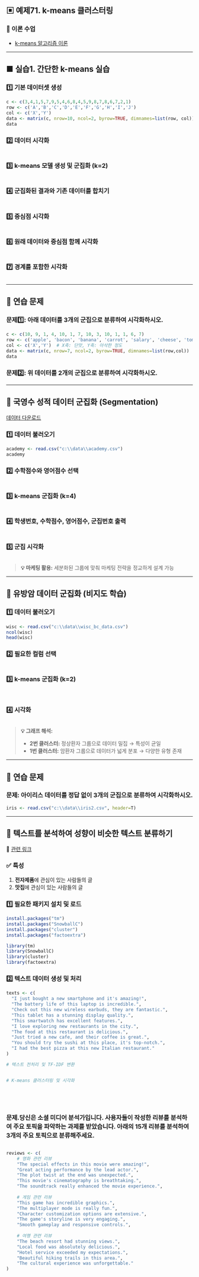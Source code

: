 ## ▣ 예제71. k-means 클러스터링

### 🔹 이론 수업
- [k-means 알고리즘 이론](https://gamma.app/docs/k-means--4ov3477vf6k7vlo?mode=present#card-dmgv3307t1m4qax)

---

## ■ 실습1. 간단한 k-means 실습

### 1️⃣ 기본 데이터셋 생성
```r
c <- c(3,4,1,5,7,9,5,4,6,8,4,5,9,8,7,8,6,7,2,1)
row <- c('A','B','C','D','E','F','G','H','I','J')
col <- c('X','Y')
data <- matrix(c, nrow=10, ncol=2, byrow=TRUE, dimnames=list(row, col))
data
```

### 2️⃣ 데이터 시각화
```r


```

### 3️⃣ k-means 모델 생성 및 군집화 (k=2)
```r


```

### 4️⃣ 군집화된 결과와 기존 데이터를 합치기
```r


```

### 5️⃣ 중심점 시각화
```r


```

### 6️⃣ 원래 데이터와 중심점 함께 시각화
```r


```

### 7️⃣ 경계를 포함한 시각화
```r


```

---

## 🔹 연습 문제

### 문제1️⃣: 아래 데이터를 3개의 군집으로 분류하여 시각화하시오.
```r
c <- c(10, 9, 1, 4, 10, 1, 7, 10, 3, 10, 1, 1, 6, 7)
row <- c('apple', 'bacon', 'banana', 'carrot', 'salary', 'cheese', 'tomato')
col <- c('X','Y')  # X축: 단맛, Y축: 아삭한 정도
data <- matrix(c, nrow=7, ncol=2, byrow=TRUE, dimnames=list(row,col))
data
```

### 문제2️⃣: 위 데이터를 2개의 군집으로 분류하여 시각화하시오.

---

## 🔹 국영수 성적 데이터 군집화 (Segmentation)

[데이터 다운로드](https://github.com/oracleyu01/statistics/blob/main/yys/academy.csv)   


### 1️⃣ 데이터 불러오기  
```r
academy <- read.csv("c:\\data\\academy.csv")
academy
```

### 2️⃣ 수학점수와 영어점수 선택
```r


```

### 3️⃣ k-means 군집화 (k=4)
```r


```

### 4️⃣ 학생번호, 수학점수, 영어점수, 군집번호 출력
```r


```

### 5️⃣ 군집 시각화
```r


```

> **💡 마케팅 활용:** 세분화된 그룹에 맞춰 마케팅 전략을 정교하게 설계 가능

---

## 🔹 유방암 데이터 군집화 (비지도 학습)

### 1️⃣ 데이터 불러오기
```r
wisc <- read.csv("c:\\data\\wisc_bc_data.csv")
ncol(wisc)
head(wisc)
```

### 2️⃣ 필요한 컬럼 선택
```r


```

### 3️⃣ k-means 군집화 (k=2)
```r



```

### 4️⃣ 시각화
```r


```

> **💡 그래프 해석:**
> - **2번 클러스터:** 정상환자 그룹으로 데이터 밀집 → 특성이 균일
> - **1번 클러스터:** 암환자 그룹으로 데이터가 넓게 분포 → 다양한 유형 존재

---

## 🔹 연습 문제

### 문제: 아이리스 데이터를 정답 없이 3개의 군집으로 분류하여 시각화하시오.
```r
iris <- read.csv("c:\\data\\iris2.csv", header=T)
```

---


## 🔹 텍스트를 분석하여 성향이 비슷한 텍스트 분류하기

🔗 [관련 링크](https://cafe.daum.net/oracleoracle/Sotv/824)

### ✅ 특성
1. **전자제품**에 관심이 있는 사람들의 글
2. **맛집**에 관심이 있는 사람들의 글

### 1️⃣ 필요한 패키지 설치 및 로드
```r
install.packages("tm")
install.packages("SnowballC")
install.packages("cluster")
install.packages("factoextra")

library(tm)
library(SnowballC)
library(cluster)
library(factoextra)
```

### 2️⃣ 텍스트 데이터 생성 및 처리
```r
texts <- c(
  "I just bought a new smartphone and it's amazing!",
  "The battery life of this laptop is incredible.",
  "Check out this new wireless earbuds, they are fantastic.",
  "This tablet has a stunning display quality.",
  "This smartwatch has excellent features.",
  "I love exploring new restaurants in the city.",
  "The food at this restaurant is delicious.",
  "Just tried a new cafe, and their coffee is great.",
  "You should try the sushi at this place, it's top-notch.",
  "I had the best pizza at this new Italian restaurant."
)

# 텍스트 전처리 및 TF-IDF 변환


# K-means 클러스터링 및 시각화






```


### 문제.당신은 소셜 미디어 분석가입니다. 사용자들이 작성한 리뷰를 분석하여 주요 토픽을 파악하는 과제를 받았습니다. 아래의 15개 리뷰를 분석하여 3개의 주요 토픽으로 분류해주세요.

```r

reviews <- c(
    # 영화 관련 리뷰
    "The special effects in this movie were amazing!",
    "Great acting performance by the lead actor.",
    "The plot twist at the end was unexpected.",
    "This movie's cinematography is breathtaking.",
    "The soundtrack really enhanced the movie experience.",
    
    # 게임 관련 리뷰
    "This game has incredible graphics.",
    "The multiplayer mode is really fun.",
    "Character customization options are extensive.",
    "The game's storyline is very engaging.",
    "Smooth gameplay and responsive controls.",
    
    # 여행 관련 리뷰
    "The beach resort had stunning views.",
    "Local food was absolutely delicious.",
    "Hotel service exceeded my expectations.",
    "Beautiful hiking trails in this area.",
    "The cultural experience was unforgettable."
)



